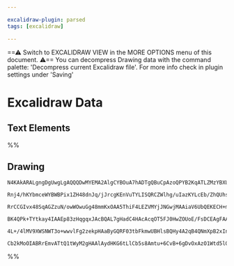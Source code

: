 ```yaml
---

excalidraw-plugin: parsed
tags: [excalidraw]

---
```

==⚠  Switch to EXCALIDRAW VIEW in the MORE OPTIONS menu of this document. ⚠== You can decompress Drawing data with the command palette: 'Decompress current Excalidraw file'. For more info check in plugin settings under 'Saving'


# Excalidraw Data

## Text Elements
%%
## Drawing
```compressed-json
N4KAkARALgngDgUwgLgAQQQDwMYEMA2AlgCYBOuA7hADTgQBuCpAzoQPYB2KqATLZMzYBXUtiRoIACyhQ4zZAHoFAc0JRJQgEYA6bGwC2CgF7N6hbEcK4OCtptbErHALRY8RMpWdx8Q1TdIEfARcZgRmBShcZQUebQAObR4aOiCEfQQOKGZuAG1wMFAwYogSbggAaQBOAGEAKzgARQBxOBTiyFhEcqgsKHaSzG4eAAY4gHYAFiqqgDYqyfieSZ4A

Rnj4/hKYbmceWYBWBPix1ZH48dnJq/jJrcgKEnVuTYLISQRCZWlhg/uIazKYLcEb/ZhQUhsADWCBqbHwbFI5QAxKsEGi0QNIJpcNgocpIUIOMQ4QikRIIdZmHBcIEsliIAAzQj4fAAZVgwIkgg8DPBkJhAHUnpJhmCIdCEByYFz0Dyyv9Cd8OOEcmhVv82DTsGoduqRqC3hACcI4ABJYhq1C5AC6/0Z5AyFu4HCErP+hGJWHKuBGDMJxJVzCtrvd

RrCCGIvx48SqAGZzuN/owWOwuGg48mmKxOAA5ThiF4LEZVMYjJNGwjMAAiaV6UbQEKECH+mmExIAosEMlkQ278P8hHBiLh69xVuM4/GeFNDudDR0IEQOFCXf3/gi8ZHuIyCGF/r1MP0JP7KAAVPrlBmMzhQNmEIziXgLko3rIAMVw+hZetQfyNh5QAAgkQyjpugwSMv0WakFA5gECBXzgdAWoMnoWS4J6TDOmgoYDkaiJfJ6BAXkeV7/LgQhQGwA

BK4QPk+TYtkay4IAAEp83zHqgqxJAcBQAL7gHadC4HAcAcqOT5FJ0HwZOUoE/FsDCEAgFAAEK4viAYkvCiIooyhlGQMEDYCIdJQGavT6ByAqwnp5LoKi6IuSZZmkBZVnpJpeImkSulkj05AcNStKZNBBSmeZ4Vefo74suynJPhA8pRsp7medZtmSsKxDPGgfCRRlMVZRKMLSrKKXwgqRXRVksU0cIyqquO6V1ZZ1kAPLarq44Gm1Hklek763p+37

4L+/4lMV9XWSNWT3o+wwvlFg2zekpHAaByGQRF03tbFkmwUBHlsBQHy4A2qB4QNmXpB2xInZC50hFdAKnVQt1DfoT1nWe8DJTpJnMNgkKsgAGtwkyLNo5xxnGkxxgcIwHPEBwLMpINg/gACawxVEckwHHGqw8FNkBGGwBjcDJkD0AQzbjoJX3rfojX+UGVoQEDykEiQi1PqMvOkPzvRtGg5PGiLxAALJsMQCAPbgmjBFdu74PukV8wF+loLTEDqf

Cb2kMoOIABRrEmvATtQ1tWyM2gHAAlAydHKG6tLlCb5s8Amtu+6CvB+6gDvOxAzO1Wtd5lQg3VwZwfZhq+joIHRXoixwyg00amTK6r3BMf82BEOLqCF0aHBfoxpDNpqVGsQXNcIBHJR2HUCDYNkbKV3AcsK0rKvbmg6uayUuJwYwZ5U/g2eLl0yVhMEndpmhQjggY/3dLh64sWwW5q3uzGLvgoTAcvk/T2urKCeAAn8EyLLhDTQkCUAA
```
%%